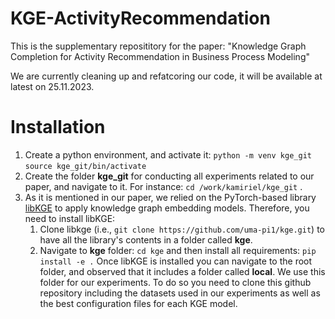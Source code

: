 # KGE-ActivityRecommendation
This is the supplementary reposititory for the paper:
"Knowledge Graph Completion for Activity Recommendation in Business Process Modeling"

We are currently cleaning up and refatcoring our code, it will be available at latest on 25.11.2023.

# Installation
1. Create a python environment, and activate it: `python -m venv kge_git`  `source kge_git/bin/activate`
2. Create the folder **kge_git** for conducting all experiments related to our paper, and navigate to it. For instance: `cd /work/kamiriel/kge_git` .
3. As it is mentioned in our paper, we relied on the PyTorch-based library [libKGE](https://github.com/uma-pi1/kge) to apply knowledge graph embedding models. Therefore, you need to install libKGE:
   1. Clone libkge (i.e., `git clone https://github.com/uma-pi1/kge.git`) to have all the library's contents in a folder called **kge**.
   2. Navigate to **kge** folder: `cd kge` and then install all requirements: `pip install -e .` 
Once libKGE is installed you can navigate to the root folder, and observed that it includes a folder called **local**. We use this folder for our experiments. To do so you need to clone this github repository including the datasets used in our experiments as well as the best configuration files for each KGE model.
